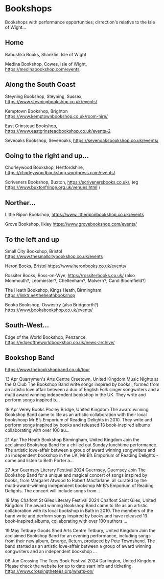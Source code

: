 # Bookshops

Bookshops with performance opportunities; dirrection's relative to the Isle of Wight...

## Home

Babushka Books, Shanklin, Isle of Wight

Medina Bookshop, Cowes, Isle of Wight, https://medinabookshop.com/events

## Along the South Coast

Steyning Bookshop, Steyning, Sussex, https://www.steyningbookshop.co.uk/events/

Kemptown Bookshop, Brighton https://www.kemptownbookshop.co.uk/room-hire/

East Grinstead Bookshop, https://www.eastgrinsteadbookshop.co.uk/events-2

Seveoaks Bookshop, Sevenoaks, https://sevenoaksbookshop.co.uk/events/

## Going to the right and up...

Chorleywood Bookshop, Hertfordshire, https://chorleywoodbookshop.wordpress.com/events/

Scriveners Bookshop, Buxton, https://scrivenersbooks.co.uk/, (eg https://www.buxtonfringe.org.uk/venues.html )

## Norther...

Little Ripon Bookshop, https://www.littleriponbookshop.co.uk/events

Grove Bookshop, Ilkley https://www.grovebookshop.com/events/ 

## To the left and up

Small City Bookshop, Bristol https://www.thesmallcitybookshop.co.uk/events

Heron Books, Bristol https://www.heronbooks.co.uk/events/

Rossiter Books, Ross-on-Wye, https://rossiterbooks.co.uk/ (also Monmouth?, Leominster?, Cheltenham?, Malvern?; Carol Bloomfield?)

The Heath Bookshop, Kings Heath, Birmingham https://linktr.ee/theheathbookshop

Booka Bookshop, Oswestry (also Bridgnorth?) https://www.bookabookshop.co.uk/events/

## South-West...

Edge of the World Bookshop, Penzance, https://edgeoftheworldbookshop.co.uk/news-archive/


## Bookshop Band

https://www.thebookshopband.co.uk/tour

13 Apr 
Quarrymen's Arts Centre Creetown, United Kingdom
Music Nights at the Q Club The Bookshop Band write songs inspired by books , formed from an artistic love affair between a duo of English Folk singer songwriters and a multi award winning independent bookshop in the UK. They write and perform songs inspired b...
 
19 Apr 
Verey Books Pooley Bridge, United Kingdom
The award winning Bookshop Band came to life as an artistic collaboration with their local bookshoop Mr B’s Emporium of Reading Delights in 2010. They write and perform songs inspired by books and released 13 book-inspired albums collaborating with over 100 au...
 
21 Apr 
The Heath Bookshop Birmingham, United Kingdom
Join the acclaimed Bookshop Band for a chilled out Sunday lunchtime performance. The artistic love-affair between a group of award winning songwriters and an independent bookshop in the UK, Mr B’s Emporium of Reading Delights - come and listen to Beth Porter a...
 
27 Apr 
Guernsey Literary Festival 2024 Guernsey, Guernsey
Join The Bookshop Band for a unique and magical concert of songs inspired by books, from Margaret Atwood to Robert Macfarlane, all curated by the multi-award-winning independent bookshop Mr B’s Emporium of Reading Delights. The concert will include songs from...
 
18 May 
Chalfont St Giles Literary Festival 2024 Chalfont Saint Giles, United Kingdom
The award winning Bookshop Band came to life as an artistic collaboration with its local bookshop in Bath in 2010. The members of the band write and perform songs inspired by books and have released 13 book-inspired albums, collaborating with over 100 authors ...
 
19 May 
Tetbury Goods Shed Arts Centre Tetbury, United Kingdom
Join the acclaimed Bookshop Band for an evening performance, including songs from their new album, Emerge, Return, produced by Pete Townshend. The band started as an artistic love-affair between a group of award winning songwriters and an independent bookshop ...
 
08 Jun 
Crossing The Tees Book Festival 2024 Darlington, United Kingdom
Please check the website for up to date start info and ticketing. https://www.crossingthetees.org/whats-on/
